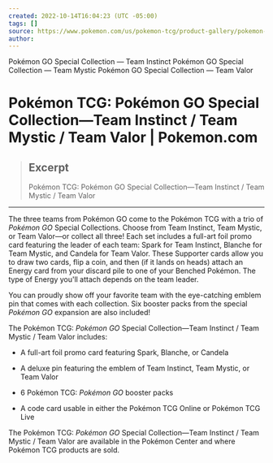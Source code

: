 ```yaml
---
created: 2022-10-14T16:04:23 (UTC -05:00)
tags: []
source: https://www.pokemon.com/us/pokemon-tcg/product-gallery/pokemon-go-special-collection-team-instinct-team-mystic-team-valor/
author: 
---
```


Pokémon GO Special Collection — Team Instinct
Pokémon GO Special Collection — Team Mystic
Pokémon GO Special Collection — Team Valor

# Pokémon TCG: Pokémon GO Special Collection—Team Instinct / Team Mystic / Team Valor | Pokemon.com

> ## Excerpt
> Pokémon TCG: Pokémon GO Special Collection—Team Instinct / Team Mystic / Team Valor

---
The three teams from Pokémon GO come to the Pokémon TCG with a trio of _Pokémon GO_ Special Collections. Choose from Team Instinct, Team Mystic, or Team Valor—or collect all three! Each set includes a full-art foil promo card featuring the leader of each team: Spark for Team Instinct, Blanche for Team Mystic, and Candela for Team Valor. These Supporter cards allow you to draw two cards, flip a coin, and then (if it lands on heads) attach an Energy card from your discard pile to one of your Benched Pokémon. The type of Energy you'll attach depends on the team leader.

You can proudly show off your favorite team with the eye-catching emblem pin that comes with each collection. Six booster packs from the special _Pokémon GO_ expansion are also included!

The Pokémon TCG: _Pokémon GO_ Special Collection—Team Instinct / Team Mystic / Team Valor includes:

-   A full-art foil promo card featuring Spark, Blanche, or Candela
    
-   A deluxe pin featuring the emblem of Team Instinct, Team Mystic, or Team Valor
    
-   6 Pokémon TCG: _Pokémon GO_ booster packs
    
-   A code card usable in either the Pokémon TCG Online or Pokémon TCG Live
    

The Pokémon TCG: _Pokémon GO_ Special Collection—Team Instinct / Team Mystic / Team Valor are available in the Pokémon Center and where Pokémon TCG products are sold.
